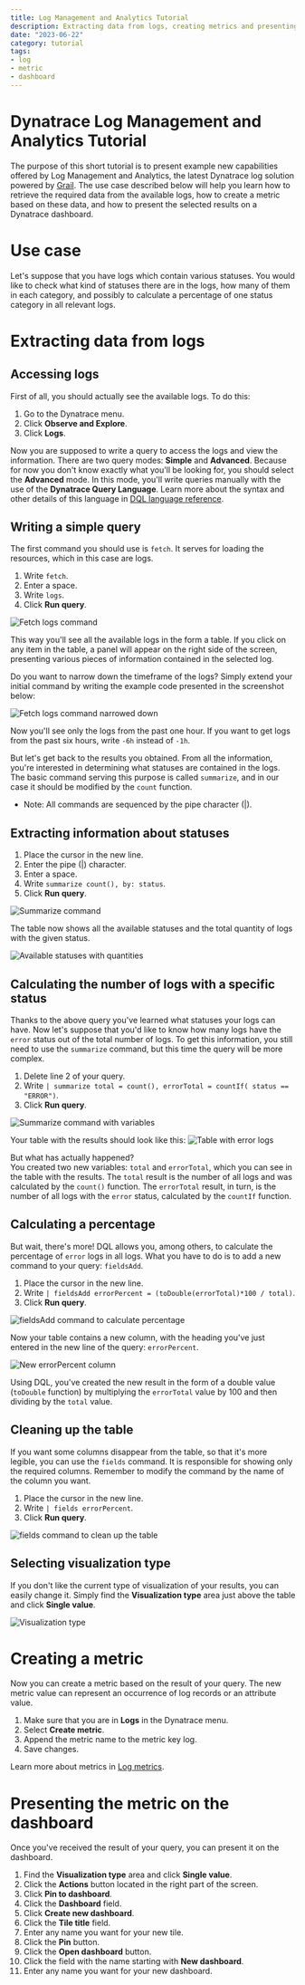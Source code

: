 ```yaml
---
title: Log Management and Analytics Tutorial
description: Extracting data from logs, creating metrics and presenting them on dashboard
date: "2023-06-22"
category: tutorial
tags:
- log
- metric
- dashboard
---
```

Dynatrace Log Management and Analytics Tutorial<!-- omit in toc -->
=
The purpose of this short tutorial is to present example new capabilities offered by Log Management and Analytics, the latest Dynatrace log solution powered by [Grail](https://www.dynatrace.com/support/help/platform/grail). The use case described below will help you learn how to retrieve the required data from the available logs, how to create a metric based on these data, and how to present the selected results on a Dynatrace dashboard.

# Use case
Let's suppose that you have logs which contain various statuses. You would like to check what kind of statuses there are in the logs, how many of them in each category, and possibly to calculate a percentage of one status category in all relevant logs.

# Extracting data from logs
## Accessing logs
First of all, you should actually see the available logs. To do this:  
1. Go to the Dynatrace menu.
2. Click **Observe and Explore**.
3. Click **Logs**.

Now you are supposed to write a query to access the logs and view the information. There are two query modes: **Simple** and **Advanced**. Because for now you don't know exactly what you'll be looking for, you should select the **Advanced** mode. In this mode, you'll write queries manually with the use of the **Dynatrace Query Language**. Learn more about the syntax and other details of this language in [DQL language reference](https://www.dynatrace.com/support/help/platform/grail/dynatrace-query-language/dql-reference).

## Writing a simple query
The first command you should use is ```fetch```. It serves for loading the resources, which in this case are logs.
1. Write ```fetch```.
2. Enter a space.
3. Write ```logs```.
4. Click **Run query**.

![Fetch logs command](Images/screenshot01_fetch_logs.jpg "Fetch logs command")

This way you'll see all the available logs in the form a table. If you click on any item in the table, a panel will appear on the right side of the screen, presenting various pieces of information contained in the selected log.

Do you want to narrow down the timeframe of the logs? Simply extend your initial command by writing the example code presented in the screenshot below:

![Fetch logs command narrowed down](Images/screenshot02_fetch_logs_from.jpg "Fetch logs command narrowed down")

Now you'll see only the logs from the past one hour. If you want to get logs from the past six hours, write ```-6h``` instead of ```-1h```.

But let's get back to the results you obtained. From all the information, you're interested in determining what statuses are contained in the logs. The basic command serving this purpose is called ```summarize```, and in our case it should be modified by the ```count``` function.

* Note: All commands are sequenced by the pipe character (|).

## Extracting information about statuses
1. Place the cursor in the new line.
2. Enter the pipe (|) character.
3. Enter a space.
4. Write ```summarize count(), by: status```.
5. Click **Run query**.

![Summarize command](Images/screenshot03_summarize_by_status.jpg "Summarize by status")

The table now shows all the available statuses and the total quantity of logs with the given status.

![Available statuses with quantities](Images/screenshot04_summarize_result.jpg "Available statuses with quantities")

## Calculating the number of logs with a specific status
Thanks to the above query you've learned what statuses your logs can have. Now let's suppose that you'd like to know how many logs have the ```error``` status out of the total number of logs. To get this information, you still need to use the ```summarize``` command, but this time the query will be more complex.

1. Delete line 2 of your query.
2. Write ```| summarize total = count(), errorTotal = countIf( status == "ERROR")```.
3. Click **Run query**.

![Summarize command with variables](Images/screenshot05_total_error_Total.jpg "Summarize command with variables")

Your table with the results should look like this:
![Table with error logs](Images/screenshot06_total_error_Total_result.jpg "Table with error logs")

But what has actually happened?  
You created two new variables: ```total``` and ```errorTotal```, which you can see in the table with the results. The ```total``` result is the number of all logs and was calculated by the ```count()``` function. The ```errorTotal``` result, in turn, is the number of all logs with the ```error``` status, calculated by the ```countIf``` function.

## Calculating a percentage
But wait, there's more!
DQL allows you, among others, to calculate the percentage of ```error``` logs in all logs. What you have to do is to add a new command to your query: ```fieldsAdd```.

1. Place the cursor in the new line.
2. Write ```| fieldsAdd errorPercent = (toDouble(errorTotal)*100 / total)```.
3. Click **Run query**.

![fieldsAdd command to calculate percentage](Images/screenshot07_fieldsAdd.jpg "fieldsAdd command to calculate percentage")

Now your table contains a new column, with the heading you've just entered in the new line of the query: ```errorPercent```. 

![New errorPercent column](Images/screenshot08_fieldsAdd_result.jpg "New errorPercent column")

Using DQL, you've created the new result in the form of a double value (```toDouble``` function) by multiplying the ```errorTotal``` value by 100 and then dividing by the ```total``` value.

## Cleaning up the table
If you want some columns disappear from the table, so that it's more legible, you can use the ```fields``` command. It is responsible for showing only the required columns. Remember to modify the command by the name of the column you want.

1. Place the cursor in the new line.
2. Write ```| fields errorPercent```.
3. Click **Run query**.

![fields command to clean up the table](Images/screenshot09_fields.jpg "fields command to clean up the table")

## Selecting visualization type
If you don't like the current type of visualization of your results, you can easily change it. Simply find the **Visualization type** area just above the table and click **Single value**.

![Visualization type](Images/screenshot10_visualization_type.jpg "Visualization type")

# Creating a metric
Now you can create a metric based on the result of your query. The new metric value can represent an occurrence of log records or an attribute value.
   
1. Make sure that you are in **Logs** in the Dynatrace menu.
2. Select **Create metric**.
3. Append the metric name to the metric key log.
4. Save changes.

Learn more about metrics in [Log metrics](https://www.dynatrace.com/support/help/observe-and-explore/logs/log-management-and-analytics/lma-analysis/lma-log-metrics).

# Presenting the metric on the dashboard
Once you've received the result of your query, you can present it on the dashboard.

1. Find the **Visualization type** area and click **Single value**.
2. Click the **Actions** button located in the right part of the screen.
3. Click **Pin to dashboard**.
4. Click the **Dashboard** field. 
5. Click **Create new dashboard**.
6. Click the **Tile title** field.
7. Enter any name you want for your new tile.
8. Click the **Pin** button.
9. Click the **Open dashboard** button.
10. Click the field with the name starting with **New dashboard**.
11. Enter any name you want for your new dashboard.






